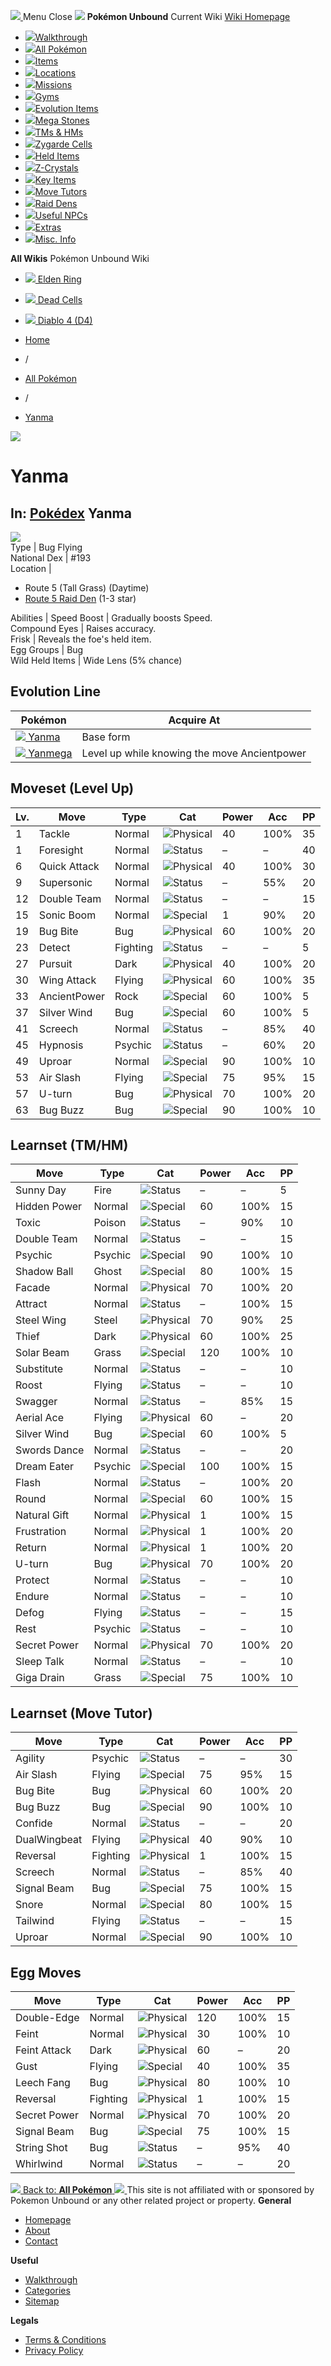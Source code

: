 [ ![](https://static.unboundwiki.com/wp-content/assets/images/2024/07/unbound-game-logo-x50.png) ](https://unboundwiki.com/pokemon/yanma/<https:/unboundwiki.com/>)
Menu Close
![](https://static.unboundwiki.com/wp-content/assets/images/2024/07/pokemon-unbound-frozen-heights-game-icon.jpg)
**Pokémon Unbound**
Current Wiki
[ Wiki Homepage ](https://unboundwiki.com/pokemon/yanma/<https:/unboundwiki.com/>)
  * [![](https://static.unboundwiki.com/wp-content/assets/images/2024/07/unbound-walkthrough-start-preview.jpg)Walkthrough](https://unboundwiki.com/pokemon/yanma/<https:/unboundwiki.com/walkthrough/>)
  * [![](https://static.unboundwiki.com/wp-content/assets/images/2024/07/pokemon-unbound-lab-exterior-150x150.jpg)All Pokémon](https://unboundwiki.com/pokemon/yanma/<https:/unboundwiki.com/pokemon/>)
  * [![](https://static.unboundwiki.com/wp-content/assets/images/2024/07/items-market-150x150.jpg)Items](https://unboundwiki.com/pokemon/yanma/<https:/unboundwiki.com/items/>)
  * [![](https://static.unboundwiki.com/wp-content/assets/images/2024/08/world-map-pokemon-unbound.jpg)Locations](https://unboundwiki.com/pokemon/yanma/<https:/unboundwiki.com/locations/>)
  * [![](https://static.unboundwiki.com/wp-content/assets/images/2024/07/missions-icon-150x150.jpg)Missions](https://unboundwiki.com/pokemon/yanma/<https:/unboundwiki.com/missions/>)
  * [![](https://static.unboundwiki.com/wp-content/assets/images/2024/12/exterior-crater-town-gym-200x200.jpg)Gyms](https://unboundwiki.com/pokemon/yanma/<https:/unboundwiki.com/gyms/>)
  * [![](https://static.unboundwiki.com/wp-content/assets/images/2024/08/evolutionary-items.jpg)Evolution Items](https://unboundwiki.com/pokemon/yanma/<https:/unboundwiki.com/items/evolution-items/>)
  * [![](https://static.unboundwiki.com/wp-content/assets/images/2024/07/mega-stone-150x150.jpg)Mega Stones](https://unboundwiki.com/pokemon/yanma/<https:/unboundwiki.com/mega-stones/>)
  * [![](https://static.unboundwiki.com/wp-content/assets/images/2024/07/tmloc-150x150.png)TMs & HMs](https://unboundwiki.com/pokemon/yanma/<https:/unboundwiki.com/tms-hms/>)
  * [![](https://static.unboundwiki.com/wp-content/assets/images/2024/08/zygarde-house.jpg)Zygarde Cells](https://unboundwiki.com/pokemon/yanma/<https:/unboundwiki.com/items/zygarde-cells/>)
  * [![](https://static.unboundwiki.com/wp-content/assets/images/2024/10/helditems-endgame-shop-200x200.jpg)Held Items](https://unboundwiki.com/pokemon/yanma/<https:/unboundwiki.com/items/held-items/>)
  * [![](https://static.unboundwiki.com/wp-content/assets/images/2024/08/zcrystals-listing-preview.jpg)Z-Crystals](https://unboundwiki.com/pokemon/yanma/<https:/unboundwiki.com/z-crystals/>)
  * [![](https://static.unboundwiki.com/wp-content/assets/images/2024/08/cube.jpg)Key Items](https://unboundwiki.com/pokemon/yanma/<https:/unboundwiki.com/items/key-items/>)
  * [![](https://static.unboundwiki.com/wp-content/assets/images/2024/09/move-tutors-preview.jpg)Move Tutors](https://unboundwiki.com/pokemon/yanma/<https:/unboundwiki.com/misc-info/move-tutors/>)
  * [![](https://static.unboundwiki.com/wp-content/assets/images/2024/10/raid-den-area-pokemon-unbound-lightv.jpg)Raid Dens](https://unboundwiki.com/pokemon/yanma/<https:/unboundwiki.com/raid-dens/>)
  * [![](https://static.unboundwiki.com/wp-content/assets/images/2024/11/useful-npc-preview-200x200.jpg)Useful NPCs](https://unboundwiki.com/pokemon/yanma/<https:/unboundwiki.com/misc-info/useful-npcs/>)
  * [![](https://static.unboundwiki.com/wp-content/assets/images/2024/10/kyurem-unbound-sidequest-200x200.jpg)Extras](https://unboundwiki.com/pokemon/yanma/<https:/unboundwiki.com/extras/>)
  * [![](https://static.unboundwiki.com/wp-content/assets/images/2024/08/dehara-mart.png)Misc. Info](https://unboundwiki.com/pokemon/yanma/<https:/unboundwiki.com/misc-info/>)


**All Wikis**
Pokémon Unbound Wiki
  * [ ![](https://unboundwiki.com/wp-content/themes/stratswiki/assets/img/wiki/elden-ring.png) Elden Ring ](https://unboundwiki.com/pokemon/yanma/<#>)
  * [ ![](https://unboundwiki.com/wp-content/themes/stratswiki/assets/img/wiki/dead-cells.jpg) Dead Cells ](https://unboundwiki.com/pokemon/yanma/<#>)
  * [ ![](https://unboundwiki.com/wp-content/themes/stratswiki/assets/img/wiki/diablo.png) Diablo 4 (D4) ](https://unboundwiki.com/pokemon/yanma/<#>)


  * [ Home ](https://unboundwiki.com/pokemon/yanma/<https:/unboundwiki.com/>)
  * /
  * [ All Pokémon ](https://unboundwiki.com/pokemon/yanma/<https:/unboundwiki.com/pokemon/>)
  * /
  * [ Yanma ](https://unboundwiki.com/pokemon/yanma/<https:/unboundwiki.com/pokemon/yanma/>)

![](https://static.unboundwiki.com/wp-content/assets/images/2024/12/yanma-scaled-1.png)
# Yanma
In: [Pokédex](https://unboundwiki.com/pokemon/yanma/<https:/unboundwiki.com/category/pokedex/>)
Yanma  
---  
![](https://static.unboundwiki.com/wp-content/assets/sprites/pokemon/yanma.png)  
Type | Bug Flying  
National Dex | #193  
Location | 
  * Route 5 (Tall Grass) (Daytime)
  * [Route 5 Raid Den](https://unboundwiki.com/pokemon/yanma/<https:/unboundwiki.com/raid-dens/route-5-raid-den/>) (1-3 star)

  
Abilities | Speed Boost | Gradually boosts Speed.  
Compound Eyes | Raises accuracy.  
Frisk | Reveals the foe's held item.  
Egg Groups | Bug  
Wild Held Items | Wide Lens (5% chance)  
## Evolution Line
Pokémon | Acquire At  
---|---  
[![](https://static.unboundwiki.com/wp-content/assets/sprites/pokemon/yanma.png) Yanma](https://unboundwiki.com/pokemon/yanma/<https:/unboundwiki.com/pokemon/yanma/>) | Base form  
[![](https://static.unboundwiki.com/wp-content/assets/sprites/pokemon/yanmega.png) Yanmega](https://unboundwiki.com/pokemon/yanma/<https:/unboundwiki.com/pokemon/yanmega/>) | Level up while knowing the move Ancientpower  
## Moveset (Level Up)
Lv. | Move | Type | Cat | Power | Acc | PP  
---|---|---|---|---|---|---  
1 | Tackle | Normal | ![Physical](https://static.unboundwiki.com/wp-content/assets/icons/ui/physical.png) | 40 | 100% | 35  
1 | Foresight | Normal | ![Status](https://static.unboundwiki.com/wp-content/assets/icons/ui/status.png) | – | – | 40  
6 | Quick Attack | Normal | ![Physical](https://static.unboundwiki.com/wp-content/assets/icons/ui/physical.png) | 40 | 100% | 30  
9 | Supersonic | Normal | ![Status](https://static.unboundwiki.com/wp-content/assets/icons/ui/status.png) | – | 55% | 20  
12 | Double Team | Normal | ![Status](https://static.unboundwiki.com/wp-content/assets/icons/ui/status.png) | – | – | 15  
15 | Sonic Boom | Normal | ![Special](https://static.unboundwiki.com/wp-content/assets/icons/ui/special.png) | 1 | 90% | 20  
19 | Bug Bite | Bug | ![Physical](https://static.unboundwiki.com/wp-content/assets/icons/ui/physical.png) | 60 | 100% | 20  
23 | Detect | Fighting | ![Status](https://static.unboundwiki.com/wp-content/assets/icons/ui/status.png) | – | – | 5  
27 | Pursuit | Dark | ![Physical](https://static.unboundwiki.com/wp-content/assets/icons/ui/physical.png) | 40 | 100% | 20  
30 | Wing Attack | Flying | ![Physical](https://static.unboundwiki.com/wp-content/assets/icons/ui/physical.png) | 60 | 100% | 35  
33 | AncientPower | Rock | ![Special](https://static.unboundwiki.com/wp-content/assets/icons/ui/special.png) | 60 | 100% | 5  
37 | Silver Wind | Bug | ![Special](https://static.unboundwiki.com/wp-content/assets/icons/ui/special.png) | 60 | 100% | 5  
41 | Screech | Normal | ![Status](https://static.unboundwiki.com/wp-content/assets/icons/ui/status.png) | – | 85% | 40  
45 | Hypnosis | Psychic | ![Status](https://static.unboundwiki.com/wp-content/assets/icons/ui/status.png) | – | 60% | 20  
49 | Uproar | Normal | ![Special](https://static.unboundwiki.com/wp-content/assets/icons/ui/special.png) | 90 | 100% | 10  
53 | Air Slash | Flying | ![Special](https://static.unboundwiki.com/wp-content/assets/icons/ui/special.png) | 75 | 95% | 15  
57 | U-turn | Bug | ![Physical](https://static.unboundwiki.com/wp-content/assets/icons/ui/physical.png) | 70 | 100% | 20  
63 | Bug Buzz | Bug | ![Special](https://static.unboundwiki.com/wp-content/assets/icons/ui/special.png) | 90 | 100% | 10  
## Learnset (TM/HM)
Move | Type | Cat | Power | Acc | PP  
---|---|---|---|---|---  
Sunny Day | Fire | ![Status](https://static.unboundwiki.com/wp-content/assets/icons/ui/status.png) | – | – | 5  
Hidden Power | Normal | ![Special](https://static.unboundwiki.com/wp-content/assets/icons/ui/special.png) | 60 | 100% | 15  
Toxic | Poison | ![Status](https://static.unboundwiki.com/wp-content/assets/icons/ui/status.png) | – | 90% | 10  
Double Team | Normal | ![Status](https://static.unboundwiki.com/wp-content/assets/icons/ui/status.png) | – | – | 15  
Psychic | Psychic | ![Special](https://static.unboundwiki.com/wp-content/assets/icons/ui/special.png) | 90 | 100% | 10  
Shadow Ball | Ghost | ![Special](https://static.unboundwiki.com/wp-content/assets/icons/ui/special.png) | 80 | 100% | 15  
Facade | Normal | ![Physical](https://static.unboundwiki.com/wp-content/assets/icons/ui/physical.png) | 70 | 100% | 20  
Attract | Normal | ![Status](https://static.unboundwiki.com/wp-content/assets/icons/ui/status.png) | – | 100% | 15  
Steel Wing | Steel | ![Physical](https://static.unboundwiki.com/wp-content/assets/icons/ui/physical.png) | 70 | 90% | 25  
Thief | Dark | ![Physical](https://static.unboundwiki.com/wp-content/assets/icons/ui/physical.png) | 60 | 100% | 25  
Solar Beam | Grass | ![Special](https://static.unboundwiki.com/wp-content/assets/icons/ui/special.png) | 120 | 100% | 10  
Substitute | Normal | ![Status](https://static.unboundwiki.com/wp-content/assets/icons/ui/status.png) | – | – | 10  
Roost | Flying | ![Status](https://static.unboundwiki.com/wp-content/assets/icons/ui/status.png) | – | – | 10  
Swagger | Normal | ![Status](https://static.unboundwiki.com/wp-content/assets/icons/ui/status.png) | – | 85% | 15  
Aerial Ace | Flying | ![Physical](https://static.unboundwiki.com/wp-content/assets/icons/ui/physical.png) | 60 | – | 20  
Silver Wind | Bug | ![Special](https://static.unboundwiki.com/wp-content/assets/icons/ui/special.png) | 60 | 100% | 5  
Swords Dance | Normal | ![Status](https://static.unboundwiki.com/wp-content/assets/icons/ui/status.png) | – | – | 20  
Dream Eater | Psychic | ![Special](https://static.unboundwiki.com/wp-content/assets/icons/ui/special.png) | 100 | 100% | 15  
Flash | Normal | ![Status](https://static.unboundwiki.com/wp-content/assets/icons/ui/status.png) | – | 100% | 20  
Round | Normal | ![Special](https://static.unboundwiki.com/wp-content/assets/icons/ui/special.png) | 60 | 100% | 15  
Natural Gift | Normal | ![Physical](https://static.unboundwiki.com/wp-content/assets/icons/ui/physical.png) | 1 | 100% | 15  
Frustration | Normal | ![Physical](https://static.unboundwiki.com/wp-content/assets/icons/ui/physical.png) | 1 | 100% | 20  
Return | Normal | ![Physical](https://static.unboundwiki.com/wp-content/assets/icons/ui/physical.png) | 1 | 100% | 20  
U-turn | Bug | ![Physical](https://static.unboundwiki.com/wp-content/assets/icons/ui/physical.png) | 70 | 100% | 20  
Protect | Normal | ![Status](https://static.unboundwiki.com/wp-content/assets/icons/ui/status.png) | – | – | 10  
Endure | Normal | ![Status](https://static.unboundwiki.com/wp-content/assets/icons/ui/status.png) | – | – | 10  
Defog | Flying | ![Status](https://static.unboundwiki.com/wp-content/assets/icons/ui/status.png) | – | – | 15  
Rest | Psychic | ![Status](https://static.unboundwiki.com/wp-content/assets/icons/ui/status.png) | – | – | 10  
Secret Power | Normal | ![Physical](https://static.unboundwiki.com/wp-content/assets/icons/ui/physical.png) | 70 | 100% | 20  
Sleep Talk | Normal | ![Status](https://static.unboundwiki.com/wp-content/assets/icons/ui/status.png) | – | – | 10  
Giga Drain | Grass | ![Special](https://static.unboundwiki.com/wp-content/assets/icons/ui/special.png) | 75 | 100% | 10  
## Learnset (Move Tutor)
Move | Type | Cat | Power | Acc | PP  
---|---|---|---|---|---  
Agility | Psychic | ![Status](https://static.unboundwiki.com/wp-content/assets/icons/ui/status.png) | – | – | 30  
Air Slash | Flying | ![Special](https://static.unboundwiki.com/wp-content/assets/icons/ui/special.png) | 75 | 95% | 15  
Bug Bite | Bug | ![Physical](https://static.unboundwiki.com/wp-content/assets/icons/ui/physical.png) | 60 | 100% | 20  
Bug Buzz | Bug | ![Special](https://static.unboundwiki.com/wp-content/assets/icons/ui/special.png) | 90 | 100% | 10  
Confide | Normal | ![Status](https://static.unboundwiki.com/wp-content/assets/icons/ui/status.png) | – | – | 20  
DualWingbeat | Flying | ![Physical](https://static.unboundwiki.com/wp-content/assets/icons/ui/physical.png) | 40 | 90% | 10  
Reversal | Fighting | ![Physical](https://static.unboundwiki.com/wp-content/assets/icons/ui/physical.png) | 1 | 100% | 15  
Screech | Normal | ![Status](https://static.unboundwiki.com/wp-content/assets/icons/ui/status.png) | – | 85% | 40  
Signal Beam | Bug | ![Special](https://static.unboundwiki.com/wp-content/assets/icons/ui/special.png) | 75 | 100% | 15  
Snore | Normal | ![Special](https://static.unboundwiki.com/wp-content/assets/icons/ui/special.png) | 80 | 100% | 15  
Tailwind | Flying | ![Status](https://static.unboundwiki.com/wp-content/assets/icons/ui/status.png) | – | – | 15  
Uproar | Normal | ![Special](https://static.unboundwiki.com/wp-content/assets/icons/ui/special.png) | 90 | 100% | 10  
## Egg Moves
Move | Type | Cat | Power | Acc | PP  
---|---|---|---|---|---  
Double-Edge | Normal | ![Physical](https://static.unboundwiki.com/wp-content/assets/icons/ui/physical.png) | 120 | 100% | 15  
Feint | Normal | ![Physical](https://static.unboundwiki.com/wp-content/assets/icons/ui/physical.png) | 30 | 100% | 10  
Feint Attack | Dark | ![Physical](https://static.unboundwiki.com/wp-content/assets/icons/ui/physical.png) | 60 | – | 20  
Gust | Flying | ![Special](https://static.unboundwiki.com/wp-content/assets/icons/ui/special.png) | 40 | 100% | 35  
Leech Fang | Bug | ![Physical](https://static.unboundwiki.com/wp-content/assets/icons/ui/physical.png) | 80 | 100% | 10  
Reversal | Fighting | ![Physical](https://static.unboundwiki.com/wp-content/assets/icons/ui/physical.png) | 1 | 100% | 15  
Secret Power | Normal | ![Physical](https://static.unboundwiki.com/wp-content/assets/icons/ui/physical.png) | 70 | 100% | 20  
Signal Beam | Bug | ![Special](https://static.unboundwiki.com/wp-content/assets/icons/ui/special.png) | 75 | 100% | 15  
String Shot | Bug | ![Status](https://static.unboundwiki.com/wp-content/assets/icons/ui/status.png) | – | 95% | 40  
Whirlwind | Normal | ![Status](https://static.unboundwiki.com/wp-content/assets/icons/ui/status.png) | – | – | 20  
[ ![](https://static.unboundwiki.com/wp-content/assets/images/2024/07/pokemon-unbound-lab-exterior.jpg) Back to: **All Pokémon** ](https://unboundwiki.com/pokemon/yanma/<https:/unboundwiki.com/pokemon/>)
[ ![](https://static.unboundwiki.com/wp-content/assets/images/2024/07/unbound-game-logo-x50.png) ](https://unboundwiki.com/pokemon/yanma/<https:/unboundwiki.com/>)
This site is not affiliated with or sponsored by Pokemon Unbound or any other related project or property. 
**General**
  * [ Homepage ](https://unboundwiki.com/pokemon/yanma/<https:/unboundwiki.com/>)
  * [ About ](https://unboundwiki.com/pokemon/yanma/<https:/unboundwiki.com/about/>)
  * [ Contact ](https://unboundwiki.com/pokemon/yanma/<https:/unboundwiki.com/contact/>)


**Useful**
  * [ Walkthrough ](https://unboundwiki.com/pokemon/yanma/<https:/unboundwiki.com/walkthrough/>)
  * [ Categories ](https://unboundwiki.com/pokemon/yanma/<https:/unboundwiki.com/categories/>)
  * [ Sitemap ](https://unboundwiki.com/pokemon/yanma/<https:/unboundwiki.com/sitemap/>)


**Legals**
  * [ Terms & Conditions ](https://unboundwiki.com/pokemon/yanma/<https:/unboundwiki.com/terms-conditions/>)
  * [ Privacy Policy ](https://unboundwiki.com/pokemon/yanma/<https:/unboundwiki.com/privacy-policy/>)


